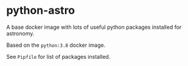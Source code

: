 # python-astro

A base docker image with lots of useful python packages installed for astronomy.

Based on the `python:3.8` docker image.

See `Pipfile` for list of packages installed.
